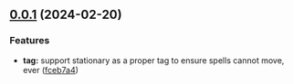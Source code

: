 ## [0.0.1](https://github.com/corrugatedgames/spellwriters/compare/fceb7a49d14532fd5ac73af0c3744c19fe461a81...v0.0.1) (2024-02-20)


### Features

* **tag:** support stationary as a proper tag to ensure spells cannot move, ever ([fceb7a4](https://github.com/corrugatedgames/spellwriters/commit/fceb7a49d14532fd5ac73af0c3744c19fe461a81))



